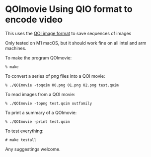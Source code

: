 # QOImovie Using QIO format to encode video

This uses the [QOI image format](https://github.com/phoboslab/qoi) to save sequences of images

Only tested on M1 macOS, but it should work fine on all intel and arm machines.

To make the program QOImovie:

    % make
    

To convert a series of png files into a QOI movie:

    % ./QOImovie -toqoim 00.png 01.png 02.png test.qoim

To read images from a QOI movie:

    % ./QOImovie -topng test.qoim outfamily
    
To print a summary of a QOImovie:
    
    % ./QOImovie -print test.qoim
    
    
To test everything:

    # make testall
 

Any suggestings welcome.
